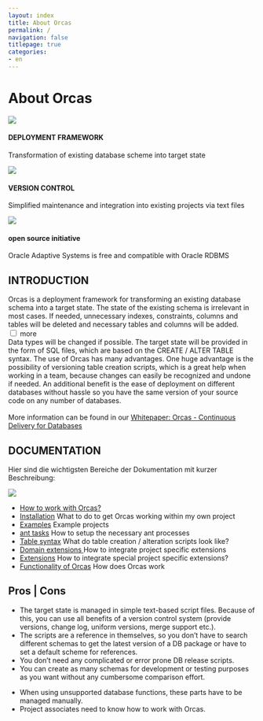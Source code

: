 ```yaml
---
layout: index
title: About Orcas
permalink: /
navigation: false
titlepage: true 
categories: 
- en
---
```


<div id="titlepage-title"><h1>About Orcas</h1></div>
<div class="clearfix" id="short-description-container">
    <div>
        <img src="./assets/db_icon.png">
        <h4>DEPLOYMENT FRAMEWORK</h4>
        <p>Transformation of existing database scheme into target state</p>
    </div>
    <div>
        <img src="./assets/script_icon.png"/>
        <h4>VERSION CONTROL</h4>
        <p>Simplified maintenance and integration into existing projects via text files</p>
    </div>
    <div>
        <img  src="./assets/osi_keyhole.png">
        <h4>open source initiative</h4>
        <p>Oracle Adaptive Systems is free and compatible with Oracle RDBMS</p>
    </div>
</div>

<div class="clearfix" id="description-panel">
    <h2>INTRODUCTION</h2>
    <div class="description-pt1">
        Orcas is a deployment framework for transforming an existing database schema into a target state. The state of the existing schema is irrelevant in most cases. If needed, unnecessary indexes, constraints, columns and tables will be deleted and necessary tables and columns will be added.
    </div>
    <input id="expand" type="checkbox" class="panel">
    <label for="expand" id="expand-title">more</label>
    <div class="description-pt2">
        Data types will be changed if possible. The target state will be provided in the form of SQL files, which are based on the CREATE / ALTER TABLE syntax. The use of Orcas has many advantages. One huge advantage is the possibility of versioning table creation scripts, which is a great help when working in a team, because changes can easily be recognized and undone if needed. An additional benefit is the ease of deployment on different databases without hassle so you have the same version of your source code on any number of databases.
        <br>
        <br>
        More information can be found in our <a href="http://www.opitz-consulting.com/fileadmin/user_upload/Collaterals/Artikel/whitepaper-orcas-EN.pdf" target="_blank">Whitepaper: Orcas -  Continuous Delivery for Databases</a> 
     </div>
</div>

<div class="clearfix" id="documentation-list">
    <h2>DOCUMENTATION</h2>
    <p>Hier sind die wichtigsten Bereiche der Dokumentation mit kurzer Beschreibung:</p>
    <div><img src="./assets/docs_icon.png"/></div>
    <div>
        <ul>
            <li>
                <a href="{{site.baseurl}}/docs/usage/">How to work with Orcas?</a>
            </li>
            <li>
                <a href="{{site.baseurl}}/docs/installation/">Installation</a> What to do to get Orcas working within my own project
            </li>
            <li>
                <a href="{{site.baseurl}}/docs/de/examples/">Examples</a> Example projects
            </li>
            <li>
                <a href="{{site.baseurl}}/docs/de/ant-tasks/">ant tasks</a> How to setup the necessary ant processes
            </li>
            <li>
                <a href="{{site.baseurl}}/docs/de/statics-syntax/">Table  syntax</a> What do table creation / alteration scripts look like?
            </li>
            <li>
                <a href="{{site.baseurl}}/docs/de/domain-extension/">Domain extensions </a> 
                How to integrate project specific extensions
            </li>
            <li>
                <a href="{{site.baseurl}}/docs/de/extensions/">Extensions</a>
                How to integrate special project specific extensions?
            </li>
            <li>
                <a href="{{site.baseurl}}/docs/de/how-it-works/">Functionality of Orcas</a>   
                How does Orcas work
            </li>
        </ul>
    </div>
</div>
<div class="clearfix" id="pros-cons">
    <h2>Pros | Cons</h2>
    <div class="pros">
        <ul>
            <li>The target state is managed in simple text-based script files. Because of this, you can use all benefits of a version control system (provide versions, change log, uniform versions, merge support etc.).</li>
            <li>The scripts are a reference in themselves, so you don’t have to search different schemas to get the latest version of a DB package or have to set a default scheme for references.</li>
            <li>You don’t need any complicated or error prone DB release scripts.</li>
            <li>You can create as many schemas for development or testing purposes as you want without any cumbersome comparison effort.</li>
       </ul>
    </div>
    <div class="cons">
        <ul>
            <li>When using unsupported database functions, these parts have to be managed manually.</li>
            <li>Project associates need to know how to work with Orcas.</li>
        </ul>
    </div>
</div>
